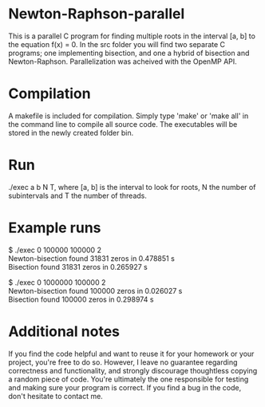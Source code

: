 # Newton-Raphson-parallel
This is a parallel C program for finding multiple roots in the interval [a, b] to the equation f(x) = 0.
In the src folder you will find two separate C programs; one implementing bisection, and one a hybrid
of bisection and Newton-Raphson. Parallelization was acheived with the OpenMP API.

# Compilation
A makefile is included for compilation. Simply type 'make' or 'make all' in the command line to compile all source code. The executables will be stored in the newly created folder bin.

# Run
./exec a b N T, where [a, b] is the interval to look for roots, N the number of subintervals and T the number of threads.

# Example runs
$ ./exec 0 100000 100000 2 <br />
Newton-bisection found 31831 zeros in 0.478851 s<br />
Bisection found 31831 zeros in 0.265927 s

$ ./exec 0 1000000 100000 2 <br />
Newton-bisection found 100000 zeros in 0.026027 s <br />
Bisection found 100000 zeros in 0.298974 s

# Additional notes
If you find the code helpful and want to reuse it for your homework or your project, you're free to do so. However, I leave no guarantee regarding correctness and functionality, and strongly discourage thoughtless copying a random piece of code. You're ultimately the one responsible for testing and making sure your program is correct. If you find a bug in the code, don't hesitate to contact me.
